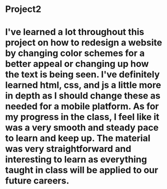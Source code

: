# Project2

# I've learned a lot throughout this project on how to redesign a website by changing color schemes for a better appeal or changing up how the text is being seen. I've definitely learned html, css, and js a little more in depth as I should change these as needed for a mobile platform. As for my progress in the class, I feel like it was a very smooth and steady pace to learn and keep up. The material was very straightforward and interesting to learn as everything taught in class will be applied to our future careers. 